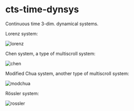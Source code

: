 # cts-time-dynsys
Continuous time 3-dim. dynamical systems.

Lorenz system:

![lorenz](https://user-images.githubusercontent.com/62266775/181617667-2fd5e491-39d5-42d4-a9a8-e7bd76368969.png)

Chen system, a type of multiscroll system:

![chen](https://user-images.githubusercontent.com/62266775/181617807-22383a1f-b3d5-42f4-9de7-9d7dc1ad7efb.png)

Modified Chua system, another type of multiscroll system:

![modchua](https://user-images.githubusercontent.com/62266775/181618838-83e44db9-cd56-4437-a53d-37bf34046b5c.png)

Rössler system:

![rossler](https://user-images.githubusercontent.com/62266775/181620693-dc986e35-9b1f-44f4-99f4-b87e846b8a9a.png)
